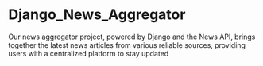 # Django_News_Aggregator
Our news aggregator project, powered by Django and the News API, brings together the latest news articles from various reliable sources, providing users with a centralized platform to stay updated
